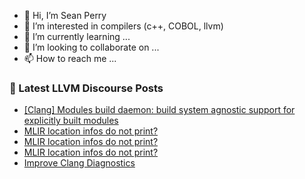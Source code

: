 - 👋 Hi, I’m Sean Perry
- 👀 I’m interested in compilers (c++, COBOL, llvm)
- 🌱 I’m currently learning ...
- 💞️ I’m looking to collaborate on ...
- 📫 How to reach me ...

<!---
s66perry/s66perry is a ✨ special ✨ repository because its `README.md` (this file) appears on your GitHub profile.
You can click the Preview link to take a look at your changes.
--->
### 📕 Latest LLVM Discourse Posts

<!-- DISCOURSE-LLVM:START -->
- [[Clang] Modules build daemon: build system agnostic support for explicitly built modules](https://discourse.llvm.org/t/clang-modules-build-daemon-build-system-agnostic-support-for-explicitly-built-modules/68224#post_4)
- [MLIR location infos do not print?](https://discourse.llvm.org/t/mlir-location-infos-do-not-print/68691#post_3)
- [MLIR location infos do not print?](https://discourse.llvm.org/t/mlir-location-infos-do-not-print/68691#post_2)
- [MLIR location infos do not print?](https://discourse.llvm.org/t/mlir-location-infos-do-not-print/68691#post_1)
- [Improve Clang Diagnostics](https://discourse.llvm.org/t/improve-clang-diagnostics/61521#post_9)
<!-- DISCOURSE-LLVM:END -->
